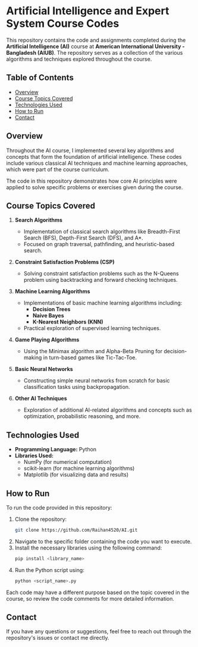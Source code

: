 # Artificial Intelligence and Expert System Course Codes

This repository contains the code and assignments completed during the **Artificial Intelligence (AI)** course at **American International University - Bangladesh (AIUB)**. The repository serves as a collection of the various algorithms and techniques explored throughout the course.

## Table of Contents
- [Overview](#overview)
- [Course Topics Covered](#course-topics-covered)
- [Technologies Used](#technologies-used)
- [How to Run](#how-to-run)
- [Contact](#contact)

## Overview

Throughout the AI course, I implemented several key algorithms and concepts that form the foundation of artificial intelligence. These codes include various classical AI techniques and machine learning approaches, which were part of the course curriculum.

The code in this repository demonstrates how core AI principles were applied to solve specific problems or exercises given during the course.

## Course Topics Covered

1. **Search Algorithms**  
   - Implementation of classical search algorithms like Breadth-First Search (BFS), Depth-First Search (DFS), and A*.
   - Focused on graph traversal, pathfinding, and heuristic-based search.

2. **Constraint Satisfaction Problems (CSP)**  
   - Solving constraint satisfaction problems such as the N-Queens problem using backtracking and forward checking techniques.

3. **Machine Learning Algorithms**  
   - Implementations of basic machine learning algorithms including:
     - **Decision Trees**
     - **Naive Bayes**
     - **K-Nearest Neighbors (KNN)**
   - Practical exploration of supervised learning techniques.

4. **Game Playing Algorithms**  
   - Using the Minimax algorithm and Alpha-Beta Pruning for decision-making in turn-based games like Tic-Tac-Toe.

5. **Basic Neural Networks**  
   - Constructing simple neural networks from scratch for basic classification tasks using backpropagation.

6. **Other AI Techniques**  
   - Exploration of additional AI-related algorithms and concepts such as optimization, probabilistic reasoning, and more.

## Technologies Used

- **Programming Language:** Python
- **Libraries Used:** 
  - NumPy (for numerical computation)
  - scikit-learn (for machine learning algorithms)
  - Matplotlib (for visualizing data and results)

## How to Run

To run the code provided in this repository:

1. Clone the repository:
   ```bash
   git clone https://github.com/Raihan4520/AI.git
2. Navigate to the specific folder containing the code you want to execute.
3. Install the necessary libraries using the following command:
   ```bash
   pip install <library_name>
4. Run the Python script using:
   ```bash
   python <script_name>.py

Each code may have a different purpose based on the topic covered in the course, so review the code comments for more detailed information.

## Contact

If you have any questions or suggestions, feel free to reach out through the repository's issues or contact me directly.

